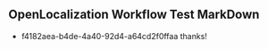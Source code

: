 ## OpenLocalization Workflow Test MarkDown
* f4182aea-b4de-4a40-92d4-a64cd2f0ffaa thanks!

<!--HONumber=Sep16_HO1-->


